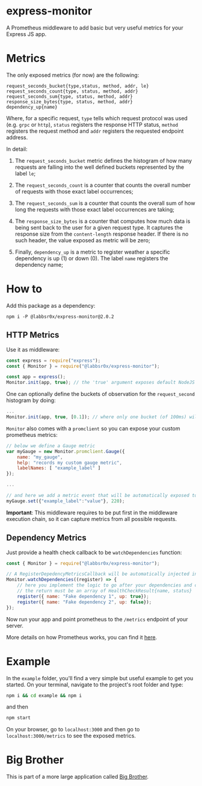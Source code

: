 # express-monitor

A Prometheus middleware to add basic but very useful metrics for your Express JS app.

# Metrics

The only exposed metrics (for now) are the following:

```
request_seconds_bucket{type,status, method, addr, le}
request_seconds_count{type, status, method, addr}
request_seconds_sum{type, status, method, addr}
response_size_bytes{type, status, method, addr}
dependency_up{name}
```

Where, for a specific request, `type` tells which request protocol was used (e.g. `grpc` or `http`), `status` registers the response HTTP status, `method` registers the request method and `addr` registers the requested endpoint address.

In detail:

1. The `request_seconds_bucket` metric defines the histogram of how many requests are falling into the well defined buckets represented by the label `le`;

2. The `request_seconds_count` is a counter that counts the overall number of requests with those exact label occurrences;

3. The `request_seconds_sum` is a counter that counts the overall sum of how long the requests with those exact label occurrences are taking;

4. The `response_size_bytes` is a counter that computes how much data is being sent back to the user for a given request type. It captures the response size from the `content-length` response header. If there is no such header, the value exposed as metric will be zero;

5. Finally, `dependency_up` is a metric to register weather a specific dependency is up (1) or down (0). The label `name` registers the dependency name;

# How to

Add this package as a dependency:

```
npm i -P @labbsr0x/express-monitor@2.0.2
```

## HTTP Metrics

Use it as middleware:

```js
const express = require("express");
const { Monitor } = require("@labbsr0x/express-monitor");

const app = express();
Monitor.init(app, true); // the 'true' argument exposes default NodeJS metrics as well
```

One can optionally define the buckets of observation for the `request_second` histogram by doing:

```js
...
Monitor.init(app, true, [0.1]); // where only one bucket (of 100ms) will be given as output in the /metrics endpoint
```

`Monitor` also comes with a `promclient` so you can expose your custom prometheus metrics:

```js
// below we define a Gauge metric
var myGauge = new Monitor.promclient.Gauge({
    name: "my_gauge",
    help: "records my custom gauge metric",
    labelNames: [ "example_label" ]
});

...

// and here we add a metric event that will be automatically exposed to /metrics endpoint
myGauge.set({"example_label":"value"}, 220);
```

**Important**: This middleware requires to be put first in the middleware execution chain, so it can capture metrics from all possible requests.

## Dependency Metrics

Just provide a health check callback to be `watchDependencies` function:

```js
const { Monitor } = require("@labbsr0x/express-monitor");

// A RegisterDepedencyMetricsCallback will be automatically injected into the HealthCheckCallback
Monitor.watchDependencies((register) => {
    // here you implement the logic to go after your dependencies and check their health
    // the return must be an array of HealthCheckResult{name, status}
    register({ name: "Fake dependency 1", up: true});
    register({ name: "Fake dependency 2", up: false});
});
```

Now run your app and point prometheus to the `/metrics` endpoint of your server.

More details on how Prometheus works, you can find it [here](https://medium.com/ibm-ix/white-box-your-metrics-now-895a9e9d34ec).

# Example

In the `example` folder, you'll find a very simple but useful example to get you started. On your terminal, navigate to the project's root folder and type:

```bash
npm i && cd example && npm i
```

and then

```bash
npm start
```

On your browser, go to `localhost:3000` and then go to `localhost:3000/metrics` to see the exposed metrics.

# Big Brother

This is part of a more large application called [Big Brother](https://github.com/labbsr0x/big-brother).


